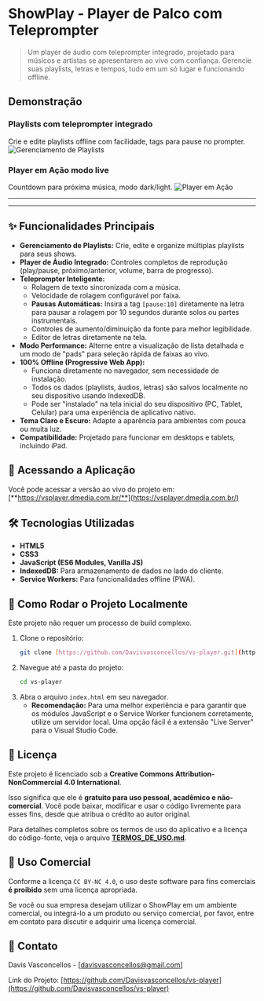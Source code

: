 # ShowPlay - Player de Palco com Teleprompter

> Um player de áudio com teleprompter integrado, projetado para músicos e artistas se apresentarem ao vivo com confiança. Gerencie suas playlists, letras e tempos, tudo em um só lugar e funcionando offline.

## Demonstração

### Playlists com teleprompter integrado
Crie e edite playlists offline com facilidade, tags para pause no prompter.
![Gerenciamento de Playlists](https://vsplayer.dmedia.com.br/icons/gif-1.gif)

### Player em Ação modo live
Countdown para próxima música, modo dark/light.
![Player em Ação](https://vsplayer.dmedia.com.br/icons/gif-2.gif)


---


---

## ✨ Funcionalidades Principais

* **Gerenciamento de Playlists:** Crie, edite e organize múltiplas playlists para seus shows.
* **Player de Áudio Integrado:** Controles completos de reprodução (play/pause, próximo/anterior, volume, barra de progresso).
* **Teleprompter Inteligente:**
    * Rolagem de texto sincronizada com a música.
    * Velocidade de rolagem configurável por faixa.
    * **Pausas Automáticas:** Insira a tag `[pause:10]` diretamente na letra para pausar a rolagem por 10 segundos durante solos ou partes instrumentais.
    * Controles de aumento/diminuição da fonte para melhor legibilidade.
    * Editor de letras diretamente na tela.
* **Modo Performance:** Alterne entre a visualização de lista detalhada e um modo de "pads" para seleção rápida de faixas ao vivo.
* **100% Offline (Progressive Web App):**
    * Funciona diretamente no navegador, sem necessidade de instalação.
    * Todos os dados (playlists, áudios, letras) são salvos localmente no seu dispositivo usando IndexedDB.
    * Pode ser "instalado" na tela inicial do seu dispositivo (PC, Tablet, Celular) para uma experiência de aplicativo nativo.
* **Tema Claro e Escuro:** Adapte a aparência para ambientes com pouca ou muita luz.
* **Compatibilidade:** Projetado para funcionar em desktops e tablets, incluindo iPad.

## 🚀 Acessando a Aplicação

Você pode acessar a versão ao vivo do projeto em:
[**https://vsplayer.dmedia.com.br/**](https://vsplayer.dmedia.com.br/)

## 🛠️ Tecnologias Utilizadas

* **HTML5**
* **CSS3**
* **JavaScript (ES6 Modules, Vanilla JS)**
* **IndexedDB:** Para armazenamento de dados no lado do cliente.
* **Service Workers:** Para funcionalidades offline (PWA).

## 🏁 Como Rodar o Projeto Localmente

Este projeto não requer um processo de build complexo.

1.  Clone o repositório:
    ```bash
    git clone [https://github.com/Davisvasconcellos/vs-player.git](https://github.com/Davisvasconcellos/vs-player.git)
    ```
2.  Navegue até a pasta do projeto:
    ```bash
    cd vs-player
    ```
3.  Abra o arquivo `index.html` em seu navegador.
    * **Recomendação:** Para uma melhor experiência e para garantir que os módulos JavaScript e o Service Worker funcionem corretamente, utilize um servidor local. Uma opção fácil é a extensão "Live Server" para o Visual Studio Code.

## 📄 Licença

Este projeto é licenciado sob a **Creative Commons Attribution-NonCommercial 4.0 International**.

Isso significa que ele é **gratuito para uso pessoal, acadêmico e não-comercial**. Você pode baixar, modificar e usar o código livremente para esses fins, desde que atribua o crédito ao autor original.

Para detalhes completos sobre os termos de uso do aplicativo e a licença do código-fonte, veja o arquivo [**TERMOS_DE_USO.md**](TERMOS_DE_USO.md).

## 💼 Uso Comercial

Conforme a licença `CC BY-NC 4.0`, o uso deste software para fins comerciais **é proibido** sem uma licença apropriada.

Se você ou sua empresa desejam utilizar o ShowPlay em um ambiente comercial, ou integrá-lo a um produto ou serviço comercial, por favor, entre em contato para discutir e adquirir uma licença comercial.

## 📧 Contato

Davis Vasconcellos - [davisvasconcellos@gmail.com]

Link do Projeto: [https://github.com/Davisvasconcellos/vs-player](https://github.com/Davisvasconcellos/vs-player)
